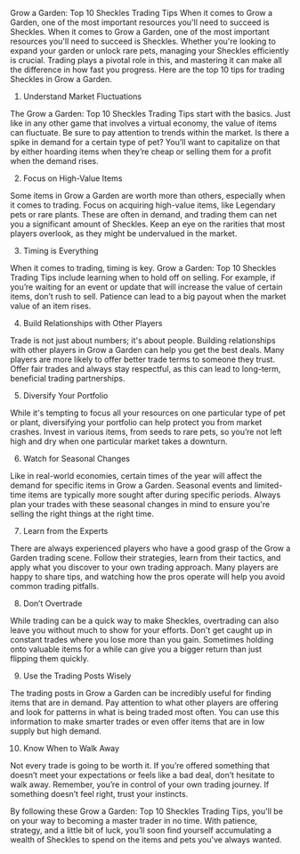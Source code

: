 Grow a Garden: Top 10 Sheckles Trading Tips
When it comes to Grow a Garden, one of the most important resources you'll need to succeed is Sheckles.
When it comes to Grow a Garden, one of the most important resources you'll need to succeed is Sheckles. Whether you're looking to expand your garden or unlock rare pets, managing your Sheckles efficiently is crucial. Trading plays a pivotal role in this, and mastering it can make all the difference in how fast you progress. Here are the top 10 tips for trading Sheckles in Grow a Garden.

1. Understand Market Fluctuations

The Grow a Garden: Top 10 Sheckles Trading Tips start with the basics. Just like in any other game that involves a virtual economy, the value of items can fluctuate. Be sure to pay attention to trends within the market. Is there a spike in demand for a certain type of pet? You’ll want to capitalize on that by either hoarding items when they’re cheap or selling them for a profit when the demand rises.

2. Focus on High-Value Items

Some items in Grow a Garden are worth more than others, especially when it comes to trading. Focus on acquiring high-value items, like Legendary pets or rare plants. These are often in demand, and trading them can net you a significant amount of Sheckles. Keep an eye on the rarities that most players overlook, as they might be undervalued in the market.

3. Timing is Everything

When it comes to trading, timing is key. Grow a Garden: Top 10 Sheckles Trading Tips include learning when to hold off on selling. For example, if you’re waiting for an event or update that will increase the value of certain items, don’t rush to sell. Patience can lead to a big payout when the market value of an item rises.

4. Build Relationships with Other Players

Trade is not just about numbers; it's about people. Building relationships with other players in Grow a Garden can help you get the best deals. Many players are more likely to offer better trade terms to someone they trust. Offer fair trades and always stay respectful, as this can lead to long-term, beneficial trading partnerships.

5. Diversify Your Portfolio

While it's tempting to focus all your resources on one particular type of pet or plant, diversifying your portfolio can help protect you from market crashes. Invest in various items, from seeds to rare pets, so you’re not left high and dry when one particular market takes a downturn.

6. Watch for Seasonal Changes

Like in real-world economies, certain times of the year will affect the demand for specific items in Grow a Garden. Seasonal events and limited-time items are typically more sought after during specific periods. Always plan your trades with these seasonal changes in mind to ensure you're selling the right things at the right time.

7. Learn from the Experts

There are always experienced players who have a good grasp of the Grow a Garden trading scene. Follow their strategies, learn from their tactics, and apply what you discover to your own trading approach. Many players are happy to share tips, and watching how the pros operate will help you avoid common trading pitfalls.

8. Don’t Overtrade

While trading can be a quick way to make Sheckles, overtrading can also leave you without much to show for your efforts. Don't get caught up in constant trades where you lose more than you gain. Sometimes holding onto valuable items for a while can give you a bigger return than just flipping them quickly.

9. Use the Trading Posts Wisely

The trading posts in Grow a Garden can be incredibly useful for finding items that are in demand. Pay attention to what other players are offering and look for patterns in what is being traded most often. You can use this information to make smarter trades or even offer items that are in low supply but high demand.

10. Know When to Walk Away

Not every trade is going to be worth it. If you’re offered something that doesn’t meet your expectations or feels like a bad deal, don’t hesitate to walk away. Remember, you’re in control of your own trading journey. If something doesn’t feel right, trust your instincts.

By following these Grow a Garden: Top 10 Sheckles Trading Tips, you'll be on your way to becoming a master trader in no time. With patience, strategy, and a little bit of luck, you’ll soon find yourself accumulating a wealth of Sheckles to spend on the items and pets you've always wanted.
